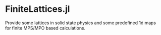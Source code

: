 # FiniteLattices.jl
Provide some lattices in solid state physics and some predefined 1d maps for finite MPS/MPO based calculations. 
